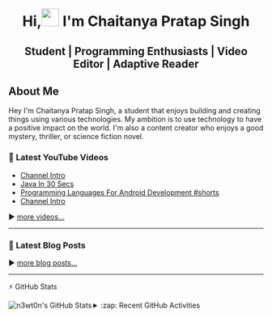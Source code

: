 <!-- @format -->

<h1 align ="center">Hi,<img src ="https://media.giphy.com/media/m0dmKBkncVETJv2h0S/giphy.gif"width = 35> I'm Chaitanya Pratap Singh</h1>

<h2 align = "center"> Student | Programming Enthusiasts | Video Editor | Adaptive Reader </h2>

## About Me

Hey I'm Chaitanya Pratap Singh, a student that enjoys building and creating
things using various technologies. My ambition is to use technology to have a
positive impact on the world. I'm also a content creator who enjoys a good
mystery, thriller, or science fiction novel.

### 🎥 Latest YouTube Videos

<!-- YOUTUBE:START -->
- [Channel Intro](https://www.youtube.com/watch?v=Fn3aLdQErNM)
- [Java In 30 Secs](https://www.youtube.com/watch?v=-lM9WfphuhE)
- [Programming Languages For Android Development #shorts](https://www.youtube.com/watch?v=JyaH9LEwlis)
- [Channel Intro](https://www.youtube.com/watch?v=TjS5RSCM1to)
<!-- YOUTUBE:END -->

▶ [more videos...](https://www.youtube.com/channel/UC_WZTg6vY2YAMnvBPHu2DEQ)

---

### 📑 Latest Blog Posts

<!-- BLOG-POST-LIST:START -->

<!-- BLOG-POST-LIST:END -->

▶ [more blog posts...](chaitanyaps.netlify.app)

---

:zap: GitHub Stats

<img align="left" alt="n3wt0n's GitHub Stats" src="https://github-readme-stats.vercel.app/api?username=Chaitanya-Pratap-Singh&show_icons=true&hide_border=true&count_private=true&theme=tokoyonight"/>

<details>
  <summary>:zap: Recent GitHub Activities</summary>
  
<!--START_SECTION:activity-->

<!--END_SECTION:activity-->
